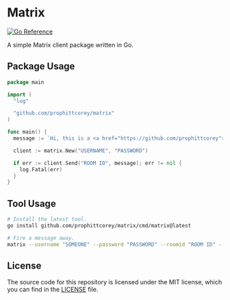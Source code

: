 # Matrix

[![Go Reference](https://pkg.go.dev/badge/github.com/prophittcorey/matrix.svg)](https://pkg.go.dev/github.com/prophittcorey/matrix)

A simple Matrix client package written in Go.

## Package Usage

```go
package main

import (
  "log"

  "github.com/prophittcorey/matrix"
)

func main() {
  message := `Hi, this is a <a href="https://github.com/prophittcorey">html friendly</a> message.`

  client := matrix.New("USERNAME", "PASSWORD")

  if err := client.Send("ROOM ID", message); err != nil {
    log.Fatal(err)
  }
}
```

## Tool Usage

```bash
# Install the latest tool.
go install github.com/prophittcorey/matrix/cmd/matrix@latest

# Fire a message away.
matrix --username "SOMEONE" --password "PASSWORD" --roomid "ROOM ID" --message "Your message goes here."
```

## License

The source code for this repository is licensed under the MIT license, which you can
find in the [LICENSE](LICENSE.md) file.
